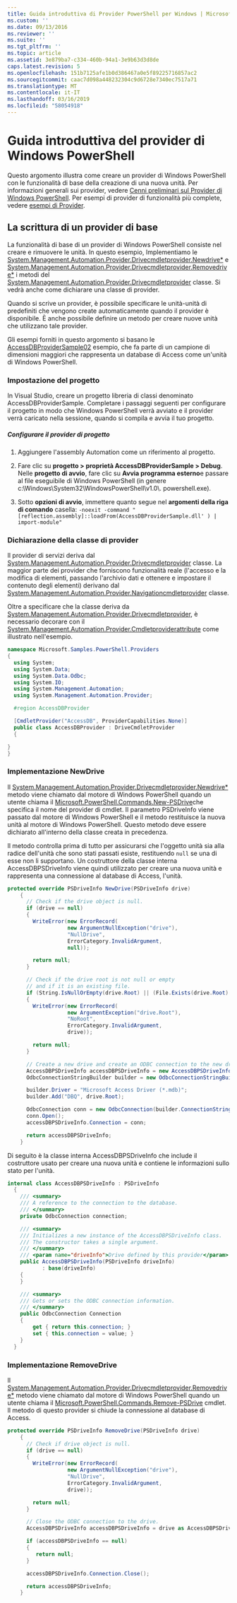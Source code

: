 ```yaml
---
title: Guida introduttiva di Provider PowerShell per Windows | Microsoft Docs
ms.custom: ''
ms.date: 09/13/2016
ms.reviewer: ''
ms.suite: ''
ms.tgt_pltfrm: ''
ms.topic: article
ms.assetid: 3e879ba7-c334-460b-94a1-3e9b63d3d8de
caps.latest.revision: 5
ms.openlocfilehash: 151b7125afe1b0d386467a0e5f89225716857ac2
ms.sourcegitcommit: caac7d098a448232304c9d6728e7340ec7517a71
ms.translationtype: MT
ms.contentlocale: it-IT
ms.lasthandoff: 03/16/2019
ms.locfileid: "58054918"
---
```

# <a name="windows-powershell-provider-quickstart"></a>Guida introduttiva del provider di Windows PowerShell

Questo argomento illustra come creare un provider di Windows PowerShell con le funzionalità di base della creazione di una nuova unità. Per informazioni generali sui provider, vedere [Cenni preliminari sul Provider di Windows PowerShell](./windows-powershell-provider-overview.md). Per esempi di provider di funzionalità più complete, vedere [esempi di Provider](./provider-samples.md).

## <a name="writing-a-basic-provider"></a>La scrittura di un provider di base

La funzionalità di base di un provider di Windows PowerShell consiste nel creare e rimuovere le unità. In questo esempio, Implementiamo le [System.Management.Automation.Provider.Drivecmdletprovider.Newdrive*](/dotnet/api/System.Management.Automation.Provider.DriveCmdletProvider.NewDrive) e [System.Management.Automation.Provider.Drivecmdletprovider.Removedrive*](/dotnet/api/System.Management.Automation.Provider.DriveCmdletProvider.RemoveDrive) i metodi del [System.Management.Automation.Provider.Drivecmdletprovider](/dotnet/api/System.Management.Automation.Provider.DriveCmdletProvider) classe. Si vedrà anche come dichiarare una classe di provider.

Quando si scrive un provider, è possibile specificare le unità-unità di predefiniti che vengono create automaticamente quando il provider è disponibile. È anche possibile definire un metodo per creare nuove unità che utilizzano tale provider.

Gli esempi forniti in questo argomento si basano le [AccessDBProviderSample02](./accessdbprovidersample02.md) esempio, che fa parte di un campione di dimensioni maggiori che rappresenta un database di Access come un'unità di Windows PowerShell.

### <a name="setting-up-the-project"></a>Impostazione del progetto

In Visual Studio, creare un progetto libreria di classi denominato AccessDBProviderSample. Completare i passaggi seguenti per configurare il progetto in modo che Windows PowerShell verrà avviato e il provider verrà caricato nella sessione, quando si compila e avvia il tuo progetto.

##### <a name="configure-the-provider-project"></a>Configurare il provider di progetto

1. Aggiungere l'assembly Automation come un riferimento al progetto.

2. Fare clic su **progetto > proprietà AccessDBProviderSample > Debug**. Nelle **progetto di avvio**, fare clic su **Avvia programma esterno**e passare al file eseguibile di Windows PowerShell (in genere c:\Windows\System32\WindowsPowerShell\v1.0\\. powershell.exe).

3. Sotto **opzioni di avvio**, immettere quanto segue nel **argomenti della riga di comando** casella: `-noexit -command "[reflection.assembly]::loadFrom(AccessDBProviderSample.dll' ) | import-module"`

### <a name="declaring-the-provider-class"></a>Dichiarazione della classe di provider

Il provider di servizi deriva dal [System.Management.Automation.Provider.Drivecmdletprovider](/dotnet/api/System.Management.Automation.Provider.DriveCmdletProvider) classe. La maggior parte dei provider che forniscono funzionalità reale (l'accesso e la modifica di elementi, passando l'archivio dati e ottenere e impostare il contenuto degli elementi) derivano dal [System.Management.Automation.Provider.Navigationcmdletprovider](/dotnet/api/System.Management.Automation.Provider.NavigationCmdletProvider) classe.

Oltre a specificare che la classe deriva da [System.Management.Automation.Provider.Drivecmdletprovider](/dotnet/api/System.Management.Automation.Provider.DriveCmdletProvider), è necessario decorare con il [ System.Management.Automation.Provider.Cmdletproviderattribute](/dotnet/api/System.Management.Automation.Provider.CmdletProviderAttribute) come illustrato nell'esempio.

```csharp
namespace Microsoft.Samples.PowerShell.Providers
{
  using System;
  using System.Data;
  using System.Data.Odbc;
  using System.IO;
  using System.Management.Automation;
  using System.Management.Automation.Provider;

  #region AccessDBProvider

  [CmdletProvider("AccessDB", ProviderCapabilities.None)]
  public class AccessDBProvider : DriveCmdletProvider
  {

}
}
```

### <a name="implementing-newdrive"></a>Implementazione NewDrive

Il [System.Management.Automation.Provider.Drivecmdletprovider.Newdrive*](/dotnet/api/System.Management.Automation.Provider.DriveCmdletProvider.NewDrive) metodo viene chiamato dal motore di Windows PowerShell quando un utente chiama il [Microsoft.PowerShell.Commands.New-PSDrive](/dotnet/api/Microsoft.PowerShell.Commands.New-PSDrive)che specifica il nome del provider di cmdlet. Il parametro PSDriveInfo viene passato dal motore di Windows PowerShell e il metodo restituisce la nuova unità al motore di Windows PowerShell. Questo metodo deve essere dichiarato all'interno della classe creata in precedenza.

Il metodo controlla prima di tutto per assicurarsi che l'oggetto unità sia alla radice dell'unità che sono stati passati esiste, restituendo `null` se una di esse non li supportano. Un costruttore della classe interna AccessDBPSDriveInfo viene quindi utilizzato per creare una nuova unità e rappresenta una connessione al database di Access, l'unità.

```csharp
protected override PSDriveInfo NewDrive(PSDriveInfo drive)
    {
      // Check if the drive object is null.
      if (drive == null)
      {
        WriteError(new ErrorRecord(
                   new ArgumentNullException("drive"),
                   "NullDrive",
                   ErrorCategory.InvalidArgument,
                   null));

        return null;
      }

      // Check if the drive root is not null or empty
      // and if it is an existing file.
      if (String.IsNullOrEmpty(drive.Root) || (File.Exists(drive.Root) == false))
      {
        WriteError(new ErrorRecord(
                   new ArgumentException("drive.Root"),
                   "NoRoot",
                   ErrorCategory.InvalidArgument,
                   drive));

        return null;
      }

      // Create a new drive and create an ODBC connection to the new drive.
      AccessDBPSDriveInfo accessDBPSDriveInfo = new AccessDBPSDriveInfo(drive);
      OdbcConnectionStringBuilder builder = new OdbcConnectionStringBuilder();

      builder.Driver = "Microsoft Access Driver (*.mdb)";
      builder.Add("DBQ", drive.Root);

      OdbcConnection conn = new OdbcConnection(builder.ConnectionString);
      conn.Open();
      accessDBPSDriveInfo.Connection = conn;

      return accessDBPSDriveInfo;
    }
```

Di seguito è la classe interna AccessDBPSDriveInfo che include il costruttore usato per creare una nuova unità e contiene le informazioni sullo stato per l'unità.

```csharp
internal class AccessDBPSDriveInfo : PSDriveInfo
  {
    /// <summary>
    /// A reference to the connection to the database.
    /// </summary>
    private OdbcConnection connection;

    /// <summary>
    /// Initializes a new instance of the AccessDBPSDriveInfo class.
    /// The constructor takes a single argument.
    /// </summary>
    /// <param name="driveInfo">Drive defined by this provider</param>
    public AccessDBPSDriveInfo(PSDriveInfo driveInfo)
           : base(driveInfo)
    {
    }

    /// <summary>
    /// Gets or sets the ODBC connection information.
    /// </summary>
    public OdbcConnection Connection
    {
        get { return this.connection; }
        set { this.connection = value; }
    }
  }
```

### <a name="implementing-removedrive"></a>Implementazione RemoveDrive

Il [System.Management.Automation.Provider.Drivecmdletprovider.Removedrive*](/dotnet/api/System.Management.Automation.Provider.DriveCmdletProvider.RemoveDrive) metodo viene chiamato dal motore di Windows PowerShell quando un utente chiama il [Microsoft.PowerShell.Commands.Remove-PSDrive](/dotnet/api/Microsoft.PowerShell.Commands.Remove-PSDrive) cmdlet. Il metodo di questo provider si chiude la connessione al database di Access.

```csharp
protected override PSDriveInfo RemoveDrive(PSDriveInfo drive)
    {
      // Check if drive object is null.
      if (drive == null)
      {
        WriteError(new ErrorRecord(
                   new ArgumentNullException("drive"),
                   "NullDrive",
                   ErrorCategory.InvalidArgument,
                   drive));

        return null;
      }

      // Close the ODBC connection to the drive.
      AccessDBPSDriveInfo accessDBPSDriveInfo = drive as AccessDBPSDriveInfo;

      if (accessDBPSDriveInfo == null)
      {
         return null;
      }

      accessDBPSDriveInfo.Connection.Close();

      return accessDBPSDriveInfo;
    }
```